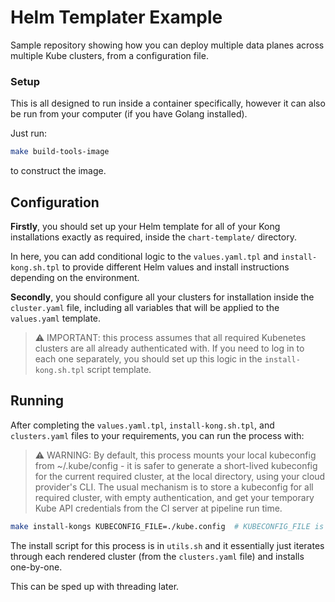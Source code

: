# Helm Templater Example

Sample repository showing how you can deploy multiple data planes across multiple Kube clusters, from a configuration file.


### Setup

This is all designed to run inside a container specifically, however it can also be run from your computer (if you have Golang installed).

Just run:

```sh
make build-tools-image
```

to construct the image.


## Configuration

**Firstly**, you should set up your Helm template for all of your Kong installations exactly as required, inside the `chart-template/` directory.

In here, you can add conditional logic to the `values.yaml.tpl` and `install-kong.sh.tpl` to provide different Helm values and install instructions depending on the environment.

**Secondly**, you should configure all your clusters for installation inside the `cluster.yaml` file, including all variables that will be applied to the `values.yaml` template.

> ⚠️ IMPORTANT: this process assumes that all required Kubenetes clusters are all already authenticated with. If you need to log in to each one separately, you should set up this logic in the `install-kong.sh.tpl` script template.


## Running

After completing the `values.yaml.tpl`, `install-kong.sh.tpl`, and `clusters.yaml` files to your requirements, you can run the process with:

> ⚠️ WARNING: By default, this process mounts your local kubeconfig from ~/.kube/config - it is safer to generate a short-lived kubeconfig for the current required cluster, at the local directory, using your cloud provider's CLI.
> The usual mechanism is to store a kubeconfig for all required cluster, with empty authentication, and get your temporary Kube API credentials from the CI server at pipeline run time.

```sh
make install-kongs KUBECONFIG_FILE=./kube.config  # KUBECONFIG_FILE is an optional argument
```

The install script for this process is in `utils.sh` and it essentially just iterates through each rendered cluster (from the `clusters.yaml` file) and installs one-by-one.

This can be sped up with threading later.

